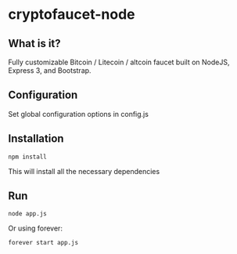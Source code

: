 cryptofaucet-node
=================

What is it?
----
Fully customizable Bitcoin / Litecoin / altcoin faucet built on NodeJS, Express 3, and Bootstrap.

Configuration
----
Set global configuration options in config.js 

Installation
----

    npm install
    
This will install all the necessary dependencies
    
Run
----

    node app.js
    
Or using forever:

    forever start app.js

